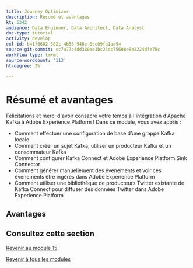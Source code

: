 ```yaml
---
title: Journey Optimizer
description: Résumé et avantages
kt: 5342
audience: Data Engineer, Data Architect, Data Analyst
doc-type: tutorial
activity: develop
exl-id: b41f6602-582c-4b56-948e-8cc09fa1aa94
source-git-commit: cc7a77c4dd380ae1bc23dc75608e8e2224dfe78c
workflow-type: tm+mt
source-wordcount: '113'
ht-degree: 2%

---
```


# Résumé et avantages

Félicitations et merci d&#39;avoir consacré votre temps à l&#39;intégration d&#39;Apache Kafka à Adobe Experience Platform !
Dans ce module, vous avez appris :

- Comment effectuer une configuration de base d’une grappe Kafka locale
- Comment créer un sujet Kafka, utiliser un producteur Kafka et un consommateur Kafka
- Comment configurer Kafka Connect et Adobe Experience Platform Sink Connector
- Comment générer manuellement des événements et voir ces événements être ingérés dans Adobe Experience Platform
- Comment utiliser une bibliothèque de producteurs Twitter existante de Kafka Connect pour diffuser des données Twitter dans Adobe Experience Platform

## Avantages

## Consultez cette section

[Revenir au module 15](./aep-apache-kafka.md)

[Revenir à tous les modules](../../overview.md)
